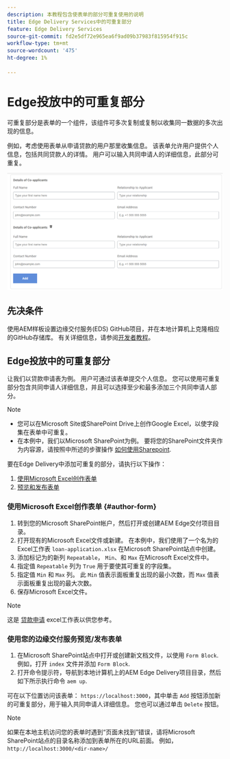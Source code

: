 ```yaml
---
description: 本教程包含使表单的部分可重复使用的说明
title: Edge Delivery Services中的可重复部分
feature: Edge Delivery Services
source-git-commit: fd2e5df72e965ea6f9ad09b37983f815954f915c
workflow-type: tm+mt
source-wordcount: '475'
ht-degree: 1%

---
```



# Edge投放中的可重复部分

可重复部分是表单的一个组件，该组件可多次复制或复制以收集同一数据的多次出现的信息。

例如，考虑使用表单从申请贷款的用户那里收集信息。 该表单允许用户提供个人信息，包括共同贷款人的详情。 用户可以输入共同申请人的详细信息，此部分可重复。

![表单中的可重复部分](/help/forms/assets/eds-repeatable.png)

## 先决条件

使用AEM样板设置边缘交付服务(EDS) GitHub项目，并在本地计算机上克隆相应的GitHub存储库。 有关详细信息，请参阅[开发者教程](https://experienceleague.adobe.com/docs/experience-manager-cloud-service/content/edge-delivery/build/tutorial.html)。

## Edge投放中的可重复部分

让我们以贷款申请表为例。 用户可通过该表单提交个人信息。 您可以使用可重复部分包含共同申请人详细信息，并且可以选择至少和最多添加三个共同申请人部分。

>[!NOTE]
>
> * 您可以在Microsoft Site或SharePoint Drive上创作Google Excel，以使字段集在表单中可重复。
> * 在本例中，我们以Microsoft SharePoint为例。 要将您的SharePoint文件夹作为内容源，请按照中所述的步骤操作 [如何使用Sharepoint](https://www.aem.live/docs/setup-customer-sharepoint).


要在Edge Delivery中添加可重复的部分，请执行以下操作：

1. [使用Microsoft Excel创作表单](#author-form)
2. [预览和发布表单](#preview-form)

### 使用Microsoft Excel创作表单 {#author-form}

1. 转到您的Microsoft SharePoint帐户，然后打开或创建AEM Edge交付项目目录。
2. 打开现有的Microsoft Excel文件或新建。
在本例中，我们使用了一个名为的Excel工作表 `loan-application.xlsx` 在Microsoft SharePoint站点中创建。
3. 添加标记为的新列 `Repeatable`， `Min`、和 `Max` 在Microsoft Excel文件中。
4. 指定值 `Repeatable` 列为 `True` 用于要使其可重复的字段集。
5. 指定值 `Min` 和 `Max` 列。 此 `Min` 值表示面板重复出现的最小次数，而 `Max` 值表示面板重复出现的最大次数。
6. 保存Microsoft Excel文件。

>[!NOTE]
>
> 这是 [贷款申请](/help/forms/assets/loan-application.xlsx) excel工作表以供您参考。

### 使用您的边缘交付服务预览/发布表单

1. 在Microsoft SharePoint站点中打开或创建新文档文件，以使用 `Form Block`. 例如，打开 `index` 文件并添加 `Form Block`.
2. 打开命令提示符，导航到本地计算机上的AEM Edge Delivery项目目录，然后如下所示执行命令 `aem up`.

可在以下位置访问该表单： `https://localhost:3000`，其中单击 `Add` 按钮添加新的可重复部分，用于输入共同申请人详细信息。 您也可以通过单击 `Delete` 按钮。

>[!NOTE]
>
> 如果在本地主机访问您的表单时遇到“页面未找到”错误，请将Microsoft SharePoint站点的目录名称添加到表单所在的URL前面。 例如，`http://localhost:3000/<dir-name>/`




